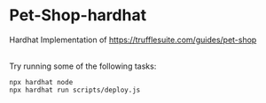 # Pet-Shop-hardhat
Hardhat Implementation of https://trufflesuite.com/guides/pet-shop

<br/>
Try running some of the following tasks:

```shell
npx hardhat node
npx hardhat run scripts/deploy.js
```

